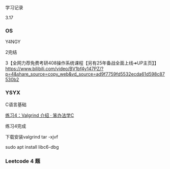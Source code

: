 学习记录

3.17

### OS 

Y4NGY

2完结

3【全网力荐免费考研408操作系统课程【另有25年备战全面上线➔UP主页】】 https://www.bilibili.com/video/BV1bf4y147PZ/?p=4&share_source=copy_web&vd_source=ad9f7759fd5532ecda61d598c87530b2

### YSYX

C语言基础

[练习4：Valgrind 介绍 · 笨办法学C](https://wizardforcel.gitbooks.io/lcthw/content/ex4.html)

练习4完成

下载安装valgrind tar -xjvf

sudo apt install libc6-dbg



### Leetcode 4 题